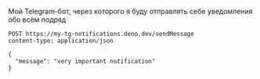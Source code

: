 Мой Telegram-бот, через которого я буду отправлять себе уведомления обо всём подряд

```http
POST https://my-tg-notifications.deno.dev/sendMessage
content-type: application/json

{
  "message": "very important notification"
}
```
